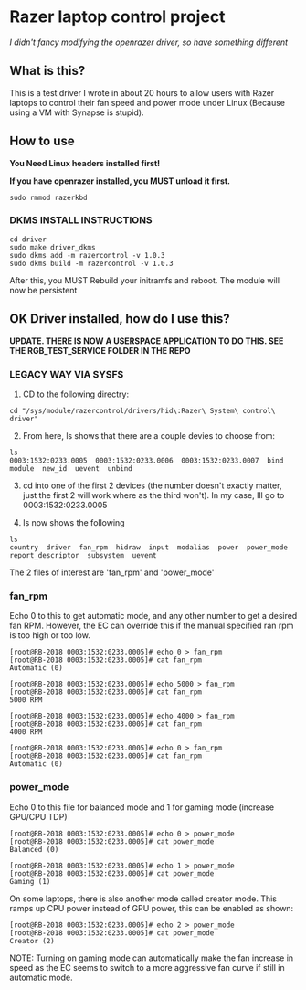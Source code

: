 # Razer laptop control project

*I didn't fancy modifying the openrazer driver, so have something different*

## What is this?
This is a test driver I wrote in about 20 hours to allow users with Razer laptops to control their fan speed and power mode under Linux (Because using a VM with Synapse is stupid).

## How to use
**You Need Linux headers installed first!**

**If you have openrazer installed, you MUST unload it first.**
```
sudo rmmod razerkbd
```

### DKMS INSTALL INSTRUCTIONS
```
cd driver
sudo make driver_dkms
sudo dkms add -m razercontrol -v 1.0.3
sudo dkms build -m razercontrol -v 1.0.3
```
After this, you MUST Rebuild your initramfs and reboot. The module will now be persistent
## OK Driver installed, how do I use this?

**UPDATE. THERE IS NOW A USERSPACE APPLICATION TO DO THIS. SEE THE RGB_TEST_SERVICE FOLDER IN THE REPO**


### LEGACY WAY VIA SYSFS

1. CD to the following directry:
```
cd "/sys/module/razercontrol/drivers/hid\:Razer\ System\ control\ driver"
```
2. From here, ls shows that there are a couple devies to choose from:
```
ls
0003:1532:0233.0005  0003:1532:0233.0006  0003:1532:0233.0007  bind  module  new_id  uevent  unbind
```
3. cd into one of the first 2 devices (the number doesn't exactly matter, just the first 2 will work where as the third won't). In my case, Ill go to 0003:1532:0233.0005

4. ls now shows the following
```
ls
country  driver  fan_rpm  hidraw  input  modalias  power  power_mode  report_descriptor  subsystem  uevent
```

The 2 files of interest are 'fan_rpm' and 'power_mode'

### fan_rpm
Echo 0 to this to get automatic mode, and any other number to get a desired fan RPM. However, the EC can override this if the manual specified ran rpm is too high or too low.
```
[root@RB-2018 0003:1532:0233.0005]# echo 0 > fan_rpm 
[root@RB-2018 0003:1532:0233.0005]# cat fan_rpm 
Automatic (0)

[root@RB-2018 0003:1532:0233.0005]# echo 5000 > fan_rpm 
[root@RB-2018 0003:1532:0233.0005]# cat fan_rpm 
5000 RPM

[root@RB-2018 0003:1532:0233.0005]# echo 4000 > fan_rpm 
[root@RB-2018 0003:1532:0233.0005]# cat fan_rpm 
4000 RPM

[root@RB-2018 0003:1532:0233.0005]# echo 0 > fan_rpm 
[root@RB-2018 0003:1532:0233.0005]# cat fan_rpm 
Automatic (0)

```

### power_mode
Echo 0 to this file for balanced mode and 1 for gaming mode (increase GPU/CPU TDP)
```
[root@RB-2018 0003:1532:0233.0005]# echo 0 > power_mode
[root@RB-2018 0003:1532:0233.0005]# cat power_mode 
Balanced (0)

[root@RB-2018 0003:1532:0233.0005]# echo 1 > power_mode
[root@RB-2018 0003:1532:0233.0005]# cat power_mode
Gaming (1)
```

On some laptops, there is also another mode called creator mode. This ramps up CPU power instead of GPU power, this can be enabled as shown:
```
[root@RB-2018 0003:1532:0233.0005]# echo 2 > power_mode
[root@RB-2018 0003:1532:0233.0005]# cat power_mode
Creator (2)
```

NOTE: Turning on gaming mode can automatically make the fan increase in speed as the EC seems to switch to a more aggressive fan curve if still in automatic mode.
